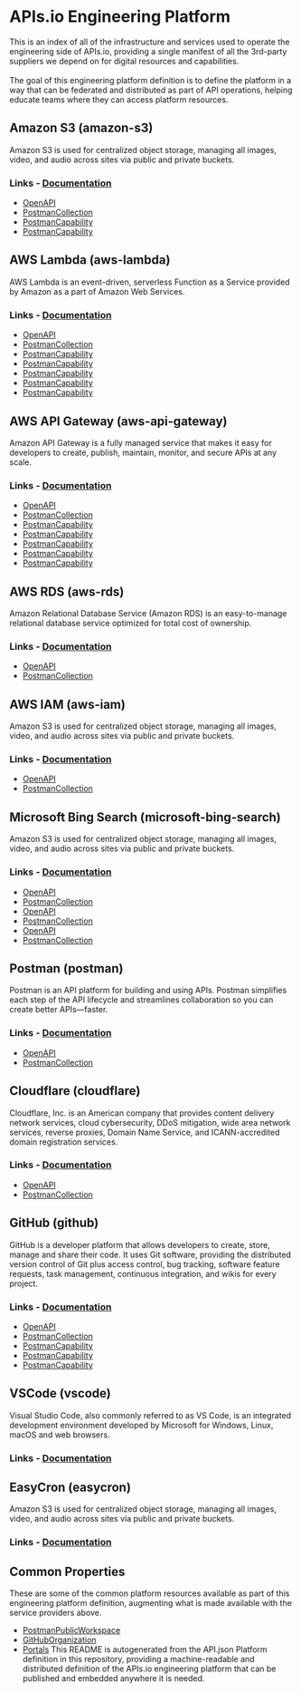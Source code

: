 # APIs.io Engineering Platform
This is an index of all of the infrastructure and services used to operate the engineering side of APIs.io, providing a single manifest of all the 3rd-party suppliers we depend on for digital resources and capabilities.<br><br>The goal of this engineering platform definition is to define the platform in a way that can be federated and distributed as part of API operations, helping educate teams where they can access platform resources.

## Amazon S3 (amazon-s3)
Amazon S3 is used for centralized object storage, managing all images, video, and audio across sites via public and private buckets.

### Links  - [Documentation](https://docs.aws.amazon.com/AmazonS3/latest/API/Welcome.html)
  - [OpenAPI](https://raw.githubusercontent.com/api-search/engineering-platform/refs/heads/main/properties/aws-s3-openapi-original.yml)
  - [PostmanCollection](https://api-evangelist.postman.co/workspace/APIs.io-Engineering-Platform~fe320942-e505-4ee8-8b7c-d72eae00d93f/collection/35240-1ab188a6-cc1f-490d-9413-9c6da20918d0?action=share&creator=35240)
  - [PostmanCapability](https://api-evangelist.postman.co/workspace/APIs.io-Engineering-Platform~fe320942-e505-4ee8-8b7c-d72eae00d93f/collection/35240-0e94f581-cbc1-48e0-b594-1f6b3d07a328?action=share&creator=35240)
  - [PostmanCapability](https://api-evangelist.postman.co/workspace/APIs.io-Engineering-Platform~fe320942-e505-4ee8-8b7c-d72eae00d93f/collection/35240-4517d93a-e7f7-4dc2-b572-06762bbe14de?action=share&creator=35240)
## AWS Lambda (aws-lambda)
AWS Lambda is an event-driven, serverless Function as a Service provided by Amazon as a part of Amazon Web Services.

### Links  - [Documentation](https://docs.aws.amazon.com/lambda/latest/api/welcome.html)
  - [OpenAPI](https://raw.githubusercontent.com/api-search/engineering-platform/refs/heads/main/properties/aws-lambda-openapi-original.yml)
  - [PostmanCollection](https://api-evangelist.postman.co/workspace/APIs.io-Engineering-Platform~fe320942-e505-4ee8-8b7c-d72eae00d93f/collection/35240-88f9ddbb-3115-47dc-b6e5-7fc6f1d2a190?action=share&creator=35240)
  - [PostmanCapability](https://api-evangelist.postman.co/workspace/APIs.io-Engineering-Platform~fe320942-e505-4ee8-8b7c-d72eae00d93f/collection/35240-3a12caae-4945-4df4-8ab9-bb6219ba7a9f?action=share&creator=35240)
  - [PostmanCapability](https://api-evangelist.postman.co/workspace/APIs.io-Engineering-Platform~fe320942-e505-4ee8-8b7c-d72eae00d93f/collection/35240-863b18f0-c2f2-4e32-a5fa-0d1e6ccf77a9?action=share&creator=35240)
  - [PostmanCapability](https://api-evangelist.postman.co/workspace/APIs.io-Engineering-Platform~fe320942-e505-4ee8-8b7c-d72eae00d93f/collection/35240-189876d1-f207-49a2-a4bc-5c67ae78cd19?action=share&creator=35240)
  - [PostmanCapability](https://api-evangelist.postman.co/workspace/APIs.io-Engineering-Platform~fe320942-e505-4ee8-8b7c-d72eae00d93f/collection/35240-c1e74fd9-3f84-4d95-943d-d645d6cb82f7?action=share&creator=35240)
  - [PostmanCapability](https://api-evangelist.postman.co/workspace/APIs.io-Engineering-Platform~fe320942-e505-4ee8-8b7c-d72eae00d93f/collection/35240-b002164d-6e8a-4b6d-b409-4929476e7818?action=share&creator=35240)
## AWS API Gateway (aws-api-gateway)
Amazon API Gateway is a fully managed service that makes it easy for developers to create, publish, maintain, monitor, and secure APIs at any scale.

### Links  - [Documentation](https://example.com/documentation)
  - [OpenAPI](https://raw.githubusercontent.com/api-search/engineering-platform/refs/heads/main/properties/aws-api-gateway-openapi-original.yml)
  - [PostmanCollection](https://api-evangelist.postman.co/workspace/APIs.io-Engineering-Platform~fe320942-e505-4ee8-8b7c-d72eae00d93f/collection/35240-508660fd-30b8-4c9c-aede-8edbac8a514d?action=share&creator=35240)
  - [PostmanCapability](https://api-evangelist.postman.co/workspace/APIs.io-Engineering-Platform~fe320942-e505-4ee8-8b7c-d72eae00d93f/collection/35240-da35e0ba-f1a9-42fe-a77a-56ff0a47e341?action=share&creator=35240)
  - [PostmanCapability](https://api-evangelist.postman.co/workspace/APIs.io-Engineering-Platform~fe320942-e505-4ee8-8b7c-d72eae00d93f/collection/35240-1d4df7d0-9c92-4fa8-946f-2110c2b3b48d?action=share&creator=35240)
  - [PostmanCapability](https://api-evangelist.postman.co/workspace/APIs.io-Engineering-Platform~fe320942-e505-4ee8-8b7c-d72eae00d93f/collection/35240-2af6f54f-d259-46c0-8f86-78856f5885cd?action=share&creator=35240)
  - [PostmanCapability](https://api-evangelist.postman.co/workspace/APIs.io-Engineering-Platform~fe320942-e505-4ee8-8b7c-d72eae00d93f/collection/35240-cc203f31-e7f6-42ec-ad34-c5c4cde58904?action=share&creator=35240)
  - [PostmanCapability](https://api-evangelist.postman.co/workspace/APIs.io-Engineering-Platform~fe320942-e505-4ee8-8b7c-d72eae00d93f/collection/35240-f19285da-48dd-4691-bbdf-f7d6bec157a3?action=share&creator=35240)
## AWS RDS (aws-rds)
Amazon Relational Database Service (Amazon RDS) is an easy-to-manage relational database service optimized for total cost of ownership.

### Links  - [Documentation](https://docs.aws.amazon.com/AmazonRDS/latest/UserGuide/ProgrammingGuide.html)
  - [OpenAPI](https://raw.githubusercontent.com/api-search/engineering-platform/refs/heads/main/properties/aws-rds-openapi-original.yml)
  - [PostmanCollection](https://api-evangelist.postman.co/workspace/APIs.io-Engineering-Platform~fe320942-e505-4ee8-8b7c-d72eae00d93f/collection/35240-aa69cacc-4bbf-4724-a1d4-78cdad57fee8?action=share&creator=35240)
## AWS IAM (aws-iam)
Amazon S3 is used for centralized object storage, managing all images, video, and audio across sites via public and private buckets.

### Links  - [Documentation](https://docs.aws.amazon.com/IAM/latest/APIReference/welcome.html)
  - [OpenAPI](https://raw.githubusercontent.com/api-search/engineering-platform/refs/heads/main/properties/aws-iam-openapi-original.yml)
  - [PostmanCollection](https://api-evangelist.postman.co/workspace/APIs.io-Engineering-Platform~fe320942-e505-4ee8-8b7c-d72eae00d93f/collection/35240-a5858f86-04d3-4e15-ae11-b42c7516688b?action=share&creator=35240)
## Microsoft Bing Search (microsoft-bing-search)
Amazon S3 is used for centralized object storage, managing all images, video, and audio across sites via public and private buckets.

### Links  - [Documentation](https://www.microsoft.com/en-us/bing/apis/bing-web-search-api)
  - [OpenAPI](https://raw.githubusercontent.com/api-search/engineering-platform/refs/heads/main/properties/microsoft-cognitive-web-search-openapi-original.yml)
  - [PostmanCollection](https://api-evangelist.postman.co/workspace/APIs.io-Engineering-Platform~fe320942-e505-4ee8-8b7c-d72eae00d93f/collection/35240-c2052341-766c-43c7-b1dc-ed4985e4606b?action=share&creator=35240)
  - [OpenAPI](https://raw.githubusercontent.com/api-search/engineering-platform/refs/heads/main/properties/microsoft-cognitive-video-search-openapi-original.yml)
  - [PostmanCollection](https://api-evangelist.postman.co/workspace/APIs.io-Engineering-Platform~fe320942-e505-4ee8-8b7c-d72eae00d93f/collection/35240-aa777c90-8271-4809-8eac-3ec39a9a899c?action=share&creator=35240)
  - [OpenAPI](https://raw.githubusercontent.com/api-search/engineering-platform/refs/heads/main/properties/microsoft-cognitive-news-search-openapi-original.yml)
  - [PostmanCollection](https://api-evangelist.postman.co/workspace/APIs.io-Engineering-Platform~fe320942-e505-4ee8-8b7c-d72eae00d93f/collection/35240-aa777c90-8271-4809-8eac-3ec39a9a899c?action=share&creator=35240)
## Postman (postman)
Postman is an API platform for building and using APIs. Postman simplifies each step of the API lifecycle and streamlines collaboration so you can create better APIs—faster.

### Links  - [Documentation](https://example.com/documentation)
  - [OpenAPI](https://raw.githubusercontent.com/api-search/engineering-platform/refs/heads/main/properties/postman-openapi-original.yml)
  - [PostmanCollection](https://api-evangelist.postman.co/workspace/APIs.io-Engineering-Platform~fe320942-e505-4ee8-8b7c-d72eae00d93f/collection/35240-4d5957dc-df05-4216-a5fc-d46b3ba811d8?action=share&creator=35240)
## Cloudflare (cloudflare)
Cloudflare, Inc. is an American company that provides content delivery network services, cloud cybersecurity, DDoS mitigation, wide area network services, reverse proxies, Domain Name Service, and ICANN-accredited domain registration services.

### Links  - [Documentation](https://developers.cloudflare.com/api/)
  - [OpenAPI](https://raw.githubusercontent.com/api-search/engineering-platform/refs/heads/main/properties/cloudflare-openapi-original.yml)
  - [PostmanCollection](https://api-evangelist.postman.co/workspace/APIs.io-Engineering-Platform~fe320942-e505-4ee8-8b7c-d72eae00d93f/collection/35240-28d97617-fdba-46a5-ac3e-40f3d2e0fa57?action=share&creator=35240)
## GitHub (github)
GitHub is a developer platform that allows developers to create, store, manage and share their code. It uses Git software, providing the distributed version control of Git plus access control, bug tracking, software feature requests, task management, continuous integration, and wikis for every project.

### Links  - [Documentation](https://docs.github.com/en/rest)
  - [OpenAPI](https://raw.githubusercontent.com/api-search/engineering-platform/refs/heads/main/properties/github-openapi-original.yml)
  - [PostmanCollection](https://api-evangelist.postman.co/workspace/APIs.io-Engineering-Platform~fe320942-e505-4ee8-8b7c-d72eae00d93f/collection/35240-7429b451-d812-4abc-b497-b763372cf5c5?action=share&creator=35240)
  - [PostmanCapability](https://api-evangelist.postman.co/workspace/APIs.io-Engineering-Platform~fe320942-e505-4ee8-8b7c-d72eae00d93f/collection/35240-b0eafdd0-adaa-48a2-a855-6a31beb86d83?action=share&creator=35240)
  - [PostmanCapability](https://api-evangelist.postman.co/workspace/APIs.io-Engineering-Platform~fe320942-e505-4ee8-8b7c-d72eae00d93f/collection/35240-209f34ef-13c1-400c-bca8-fcddb304aff5?action=share&creator=35240)
  - [PostmanCapability](https://api-evangelist.postman.co/workspace/APIs.io-Engineering-Platform~fe320942-e505-4ee8-8b7c-d72eae00d93f/collection/35240-fb2bbbb8-d4cc-48b1-a660-c8e158bfbbea?action=share&creator=35240)
## VSCode (vscode)
Visual Studio Code, also commonly referred to as VS Code, is an integrated development environment developed by Microsoft for Windows, Linux, macOS and web browsers.

### Links  - [Documentation](https://code.visualstudio.com/api/references/vscode-api)
## EasyCron (easycron)
Amazon S3 is used for centralized object storage, managing all images, video, and audio across sites via public and private buckets.

### Links  - [Documentation](https://developer.easycron.com/docs/api/v1/introduction)
## Common Properties
These are some of the common platform resources available as part of this engineering platform definition, augmenting what is made available with the service providers above.

  - [PostmanPublicWorkspace](https://www.postman.com/api-evangelist/workspace/apis-io/overview)
  - [GitHubOrganization](https://github.com/api-search)
  - [Portals](https://developer.apis.io/)
This README is autogenerated from the API.json Platform definition in this repository, providing a machine-readable and distributed definition of the APIs.io engineering platform that can be published and embedded anywhere it is needed.